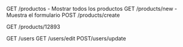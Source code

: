 GET /productos - Mostrar todos los productos
GET /products/new - Muestra el formulario
POST /products/create

GET /products/12893

GET /users
GET /users/edit
POST/users/update